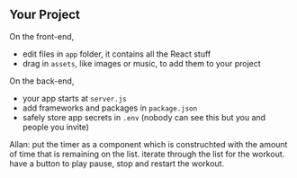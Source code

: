 
Your Project
------------

On the front-end,
- edit files in `app` folder, it contains all the React stuff
- drag in `assets`, like images or music, to add them to your project

On the back-end,
- your app starts at `server.js`
- add frameworks and packages in `package.json`
- safely store app secrets in `.env` (nobody can see this but you and people you invite)


Allan: 
put the timer as a component which is construchted with the amount of time that is remaining on the list.
iterate through the list for the workout.
have a button to play pause, stop and restart the workout.
